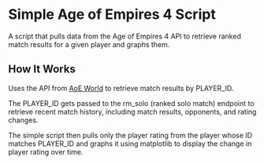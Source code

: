 # Simple Age of Empires 4 Script

A script that pulls data from the Age of Empires 4 API to retrieve ranked match results for a given player and graphs them.

## How It Works

Uses the API from [AoE World](htps://aoeworld.com) to retrieve match results by PLAYER_ID.

The PLAYER_ID gets passed to the rm_solo (ranked solo match) endpoint to retrieve recent match history, including match results, opponents, and rating changes.

The simple script then pulls only the player rating from the player whose ID matches PLAYER_ID and graphs it using matplotlib to display the change in player rating over time.
